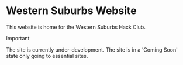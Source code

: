 # Western Suburbs Website

This website is home for the Western Suburbs Hack Club.

> [!IMPORTANT]  
> The site is currently under-development. The site is in a 'Coming Soon' state only going to essential sites.